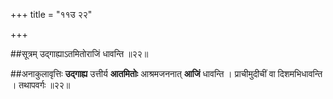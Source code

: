 +++
title = "११उ २२"

+++

##सूत्रम्
उद्गाह्याऽतमितोराजिं धावन्ति ॥२२॥

##अनाकुलावृत्तिः
**उद्गाह्य** उत्तीर्य **आतमितोः** आश्रमजननात् **आजिं** धावन्ति ।
प्राचीमुदीचीं वा दिशमभिधावन्ति ।
तथापवर्गः ॥२२॥
